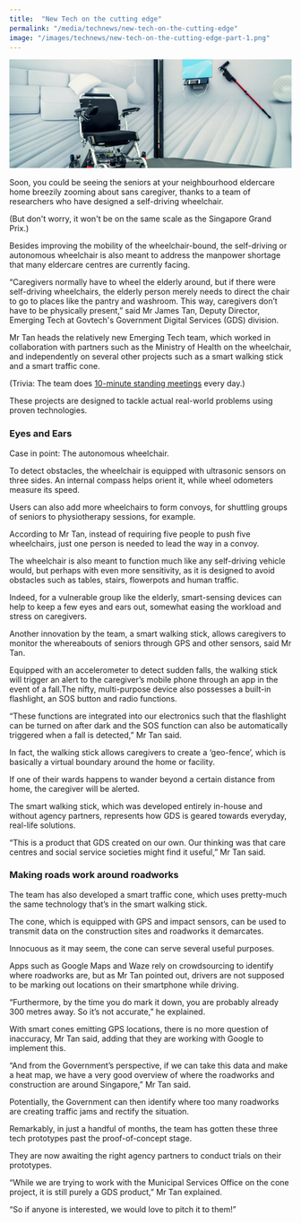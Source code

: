 ```yaml
---
title:  "New Tech on the cutting edge"
permalink: "/media/technews/new-tech-on-the-cutting-edge"
image: "/images/technews/new-tech-on-the-cutting-edge-part-1.png"
---
```


![new Tech on the cutting edge](/images/technews/new-tech-on-the-cutting-edge-part-1.png)

Soon, you could be seeing the seniors at your neighbourhood eldercare home breezily zooming about sans caregiver, thanks to a team of researchers who have designed a self-driving wheelchair.

(But don't worry, it won't be on the same scale as the Singapore Grand Prix.)

Besides improving the mobility of the wheelchair-bound, the self-driving or autonomous wheelchair is also meant to address the manpower shortage that many eldercare centres are currently facing.

“Caregivers normally have to wheel the elderly around, but if there were self-driving wheelchairs, the elderly person merely needs to direct the chair to go to places like the pantry and washroom. This way, caregivers don’t have to be physically present,” said Mr James Tan, Deputy Director, Emerging Tech at Govtech's Government Digital Services (GDS) division.

Mr Tan heads the relatively new Emerging Tech team, which worked in collaboration with partners such as the Ministry of Health on the wheelchair, and independently on several other projects such as a smart walking stick and a smart traffic cone.

(Trivia: The team does [10-minute standing meetings](https://www.tech.gov.sg/technews/people/2016/10/standing-up-for-helpful-tech) every day.)

These projects are designed to tackle actual real-world problems using proven technologies.

### **Eyes and Ears**
Case in point: The autonomous wheelchair.

To detect obstacles, the wheelchair is equipped with ultrasonic sensors on three sides. An internal compass helps orient it, while wheel odometers measure its speed.

Users can also add more wheelchairs to form convoys, for shuttling groups of seniors to physiotherapy sessions, for example.

According to Mr Tan, instead of requiring five people to push five wheelchairs, just one person is needed to lead the way in a convoy.

The wheelchair is also meant to function much like any self-driving vehicle would, but perhaps with even more sensitivity, as it is designed to avoid obstacles such as tables, stairs, flowerpots and human traffic.

Indeed, for a vulnerable group like the elderly, smart-sensing devices can help to keep a few eyes and ears out, somewhat easing the workload and stress on caregivers.

Another innovation by the team, a smart walking stick, allows caregivers to monitor the whereabouts of seniors through GPS and other sensors, said Mr Tan.

Equipped with an accelerometer to detect sudden falls, the walking stick will trigger an alert to the caregiver’s mobile phone through an app in the event of a fall.The nifty, multi-purpose device also possesses a built-in flashlight, an SOS button and radio functions.

“These functions are integrated into our electronics such that the flashlight can be turned on after dark and the SOS function can also be automatically triggered when a fall is detected,” Mr Tan said.

In fact, the walking stick allows caregivers to create a ‘geo-fence’, which is basically a virtual boundary around the home or facility.

If one of their wards happens to wander beyond a certain distance from home, the caregiver will be alerted.

The smart walking stick, which was developed entirely in-house and without agency partners, represents how GDS is geared towards everyday, real-life solutions.

“This is a product that GDS created on our own. Our thinking was that care centres and social service societies might find it useful,” Mr Tan said.

### **Making roads work around roadworks**
The team has also developed a smart traffic cone, which uses pretty-much the same technology that’s in the smart walking stick.

The cone, which is equipped with GPS and impact sensors, can be used to transmit data on the construction sites and roadworks it demarcates.

Innocuous as it may seem, the cone can serve several useful purposes.

Apps such as Google Maps and Waze rely on crowdsourcing to identify where roadworks are, but as Mr Tan pointed out, drivers are not supposed to be marking out locations on their smartphone while driving.

“Furthermore, by the time you do mark it down, you are probably already 300 metres away. So it’s not accurate,” he explained.

With smart cones emitting GPS locations, there is no more question of inaccuracy, Mr Tan said, adding that they are working with Google to implement this.

“And from the Government’s perspective, if we can take this data and make a heat map, we have a very good overview of where the roadworks and construction are around Singapore,” Mr Tan said.

Potentially, the Government can then identify where too many roadworks are creating traffic jams and rectify the situation.

Remarkably, in just a handful of months, the team has gotten these three tech prototypes past the proof-of-concept stage.

They are now awaiting the right agency partners to conduct trials on their prototypes.

“While we are trying to work with the Municipal Services Office on the cone project, it is still purely a GDS product,” Mr Tan explained.

“So if anyone is interested, we would love to pitch it to them!”
